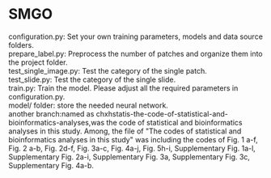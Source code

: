 # SMGO
configuration.py: Set your own training parameters, models and data source folders.  
prepare_label.py: Preprocess the number of patches and organize them into the project folder.  
test_single_image.py: Test the category of the single patch.  
test_slide.py: Test the category of the single slide.  
train.py: Train the model. Please adjust all the required parameters in configuration.py.  
model/ folder: store the needed neural network.  
another branch:named as chxhstatis-the-code-of-statistical-and-bioinformatics-analyses,was the code of statistical and bioinformatics analyses in this study. Among, the file of "The codes of statistical and bioinformatics analyses in this study" was including the codes of Fig. 1 a-f, Fig. 2 a-b, Fig. 2d-f, Fig. 3a-c, Fig. 4a-j, Fig. 5h-i, Supplementary Fig. 1a-l, Supplementary Fig. 2a-i, Supplementary Fig. 3a, Supplementary Fig. 3c, Supplementary Fig. 4a-b.
